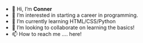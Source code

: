 - 👋 Hi, I’m <strong>Conner</strong>
- 👀 I’m interested in starting a career in programming.
- 🌱 I’m currently learning HTML/CSS/Python
- 💞️ I’m looking to collaborate on learning the basics!
- 📫 How to reach me .... here!

<!---
Cmarsh169/Cmarsh169 is a ✨ special ✨ repository because its `README.md` (this file) appears on your GitHub profile.
You can click the Preview link to take a look at your changes.
--->
